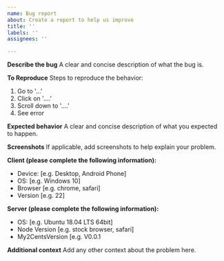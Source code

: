 ```yaml
---
name: Bug report
about: Create a report to help us improve
title: ''
labels: ''
assignees: ''

---
```


**Describe the bug**
A clear and concise description of what the bug is.

**To Reproduce**
Steps to reproduce the behavior:
1. Go to '...'
2. Click on '....'
3. Scroll down to '....'
4. See error

**Expected behavior**
A clear and concise description of what you expected to happen.

**Screenshots**
If applicable, add screenshots to help explain your problem.

**Client (please complete the following information):**
 - Device: [e.g. Desktop, Android Phone]
 - OS: [e.g. Windows 10]
 - Browser [e.g. chrome, safari]
 - Version [e.g. 22]

**Server (please complete the following information):**
 - OS: [e.g. Ubuntu 18.04 LTS 64bit]
 - Node Version [e.g. stock browser, safari]
 - My2CentsVersion [e.g. V0.0.1

**Additional context**
Add any other context about the problem here.
